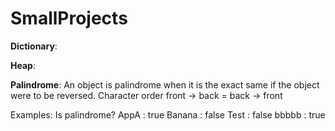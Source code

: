 # SmallProjects
**Dictionary**:


**Heap**:


**Palindrome**:
An object is palindrome when it is the exact same if the object were to be reversed.
Character order front -> back = back -> front

Examples: Is palindrome?
AppA    : true
Banana  : false
Test    : false
bbbbb   : true
